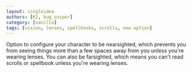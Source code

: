 ```yaml
---
layout: singleidea
authors: [K2, bug_sniper]
category: [vanilla]
tags: [vision, lenses, spellbooks, scrolls, new option]
---
```

Option to configure your character to be nearsighted, which prevents you from seeing things more than a few spaces away from you unless you're wearing lenses. You can also be farsighted, which means you can't read scrolls or spellbook unless you're wearing lenses.

